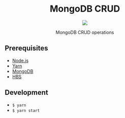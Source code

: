 <h1 align="center"> 
  MongoDB CRUD
  </h1>
<div align="center">
  <p>
    <img src="https://s3.eu-west-2.amazonaws.com/uploads.3alampro.com/old/monthly_2016_10/mongodb-crud-operations1.png.66739c52e595c6719d3b10f7d7ed3970.png" />
  </p>
  <p>
    MongoDB CRUD operations
  </p>
  
</div>

## Prerequisites

- [Node.js](https://nodejs.org/en)
- [Yarn](https://yarnpkg.com)
- [MongoDB](https://www.mongodb.com/)
- [HBS](https://handlebarsjs.com/)

## Development

- `$ yarn`
- `$ yarn start`
